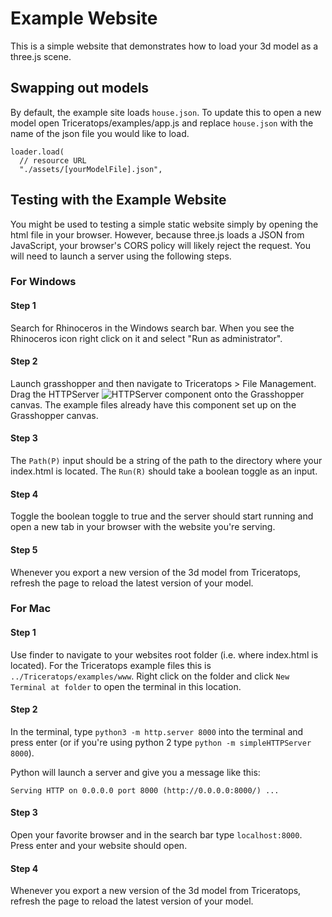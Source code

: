 # Example Website

This is a simple website that demonstrates how to load your 3d model as a three.js scene.

## Swapping out models

By default, the example site loads ```house.json```. To update this to open a new model open Triceratops/examples/app.js and replace ```house.json``` with the name of the json file you would like to load.
```
loader.load(
  // resource URL
  "./assets/[yourModelFile].json",
```

## Testing with the Example Website

You might be used to testing a simple static website simply by opening the html file in your browser. However, because three.js loads a JSON from JavaScript, your browser's CORS policy will likely reject the request. You will need to launch a server using the following steps.

### For Windows
#### Step 1
Search for Rhinoceros in the Windows search bar. When you see the Rhinoceros icon right click on it and select "Run as administrator".

#### Step 2
Launch grasshopper and then navigate to Triceratops > File Management. Drag the HTTPServer ![HTTPServer](../../assets/icons/Tri_HTTPServer.png) component onto the Grasshopper canvas. The example files already have this component set up on the Grasshopper canvas.

#### Step 3
The ```Path(P)``` input should be a string of the path to the directory where your index.html is located. The ```Run(R)``` should take a boolean toggle as an input.

#### Step 4
Toggle the boolean toggle to true and the server should start running and open a new tab in your browser with the website you're serving.

#### Step 5
Whenever you export a new version of the 3d model from Triceratops, refresh the page to reload the latest version of your model.


### For Mac
#### Step 1
Use finder to navigate to your websites root folder (i.e. where index.html is located). For the Triceratops example files this is ```../Triceratops/examples/www```. Right click on the folder and click ```New Terminal at folder``` to open the terminal in this location.

#### Step 2
In the terminal, type ```python3 -m http.server 8000``` into the terminal and press enter (or if you're using python 2 type ```python -m simpleHTTPServer 8000```).

Python will launch a server and give you a message like this:
```
Serving HTTP on 0.0.0.0 port 8000 (http://0.0.0.0:8000/) ...
```

#### Step 3
Open your favorite browser and in the search bar type ```localhost:8000```. Press enter and your website should open.

#### Step 4
Whenever you export a new version of the 3d model from Triceratops, refresh the page to reload the latest version of your model.
